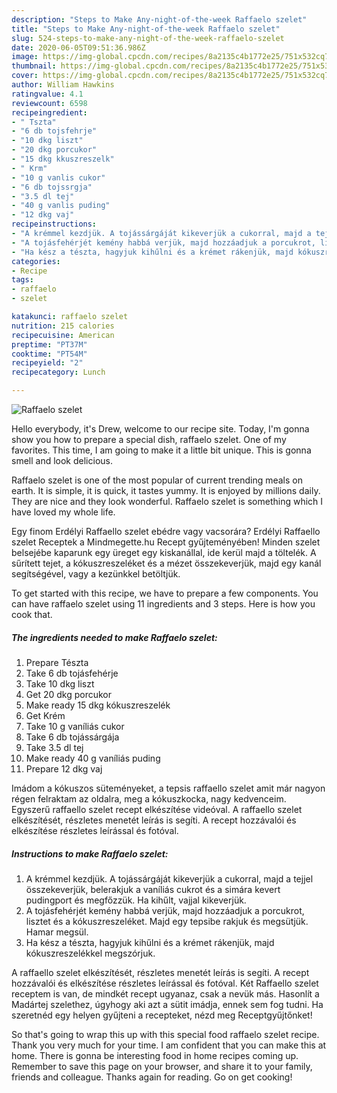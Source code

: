 ```yaml
---
description: "Steps to Make Any-night-of-the-week Raffaelo szelet"
title: "Steps to Make Any-night-of-the-week Raffaelo szelet"
slug: 524-steps-to-make-any-night-of-the-week-raffaelo-szelet
date: 2020-06-05T09:51:36.986Z
image: https://img-global.cpcdn.com/recipes/8a2135c4b1772e25/751x532cq70/raffaelo-szelet-recept-foto.jpg
thumbnail: https://img-global.cpcdn.com/recipes/8a2135c4b1772e25/751x532cq70/raffaelo-szelet-recept-foto.jpg
cover: https://img-global.cpcdn.com/recipes/8a2135c4b1772e25/751x532cq70/raffaelo-szelet-recept-foto.jpg
author: William Hawkins
ratingvalue: 4.1
reviewcount: 6598
recipeingredient:
- " Tszta"
- "6 db tojsfehrje"
- "10 dkg liszt"
- "20 dkg porcukor"
- "15 dkg kkuszreszelk"
- " Krm"
- "10 g vanlis cukor"
- "6 db tojssrgja"
- "3.5 dl tej"
- "40 g vanlis puding"
- "12 dkg vaj"
recipeinstructions:
- "A krémmel kezdjük. A tojássárgáját kikeverjük a cukorral, majd a tejjel összekeverjük, belerakjuk a vaníliás cukrot és a simára kevert pudingport és megfőzzük. Ha kihűlt, vajjal kikeverjük."
- "A tojásfehérjét kemény habbá verjük, majd hozzáadjuk a porcukrot, lisztet és a kókuszreszeléket. Majd egy tepsibe rakjuk és megsütjük. Hamar megsül."
- "Ha kész a tészta, hagyjuk kihűlni és a krémet rákenjük, majd kókuszreszelékkel megszórjuk."
categories:
- Recipe
tags:
- raffaelo
- szelet

katakunci: raffaelo szelet 
nutrition: 215 calories
recipecuisine: American
preptime: "PT37M"
cooktime: "PT54M"
recipeyield: "2"
recipecategory: Lunch

---
```



![Raffaelo szelet](https://img-global.cpcdn.com/recipes/8a2135c4b1772e25/751x532cq70/raffaelo-szelet-recept-foto.jpg)

Hello everybody, it's Drew, welcome to our recipe site. Today, I'm gonna show you how to prepare a special dish, raffaelo szelet. One of my favorites. This time, I am going to make it a little bit unique. This is gonna smell and look delicious.

Raffaelo szelet is one of the most popular of current trending meals on earth. It is simple, it is quick, it tastes yummy. It is enjoyed by millions daily. They are nice and they look wonderful. Raffaelo szelet is something which I have loved my whole life.

Egy finom Erdélyi Raffaello szelet ebédre vagy vacsorára? Erdélyi Raffaello szelet Receptek a Mindmegette.hu Recept gyűjteményében! Minden szelet belsejébe kaparunk egy üreget egy kiskanállal, ide kerül majd a töltelék. A sűrített tejet, a kókuszreszeléket és a mézet összekeverjük, majd egy kanál segítségével, vagy a kezünkkel betöltjük.


To get started with this recipe, we have to prepare a few components. You can have raffaelo szelet using 11 ingredients and 3 steps. Here is how you cook that.

<!--inarticleads1-->

##### The ingredients needed to make Raffaelo szelet:

1. Prepare  Tészta
1. Take 6 db tojásfehérje
1. Take 10 dkg liszt
1. Get 20 dkg porcukor
1. Make ready 15 dkg kókuszreszelék
1. Get  Krém
1. Take 10 g vaníliás cukor
1. Take 6 db tojássárgája
1. Take 3.5 dl tej
1. Make ready 40 g vaníliás puding
1. Prepare 12 dkg vaj


Imádom a kókuszos süteményeket, a tepsis raffaello szelet amit már nagyon régen felraktam az oldalra, meg a kókuszkocka, nagy kedvenceim. Egyszerű raffaello szelet recept elkészítése videóval. A raffaello szelet elkészítését, részletes menetét leírás is segíti. A recept hozzávalói és elkészítése részletes leírással és fotóval. 

<!--inarticleads2-->

##### Instructions to make Raffaelo szelet:

1. A krémmel kezdjük. A tojássárgáját kikeverjük a cukorral, majd a tejjel összekeverjük, belerakjuk a vaníliás cukrot és a simára kevert pudingport és megfőzzük. Ha kihűlt, vajjal kikeverjük.
1. A tojásfehérjét kemény habbá verjük, majd hozzáadjuk a porcukrot, lisztet és a kókuszreszeléket. Majd egy tepsibe rakjuk és megsütjük. Hamar megsül.
1. Ha kész a tészta, hagyjuk kihűlni és a krémet rákenjük, majd kókuszreszelékkel megszórjuk.


A raffaello szelet elkészítését, részletes menetét leírás is segíti. A recept hozzávalói és elkészítése részletes leírással és fotóval. Két Raffaello szelet receptem is van, de mindkét recept ugyanaz, csak a nevük más. Hasonlít a Madártej szelethez, úgyhogy aki azt a sütit imádja, ennek sem fog tudni. Ha szeretnéd egy helyen gyűjteni a recepteket, nézd meg Receptgyűjtőnket! 

So that's going to wrap this up with this special food raffaelo szelet recipe. Thank you very much for your time. I am confident that you can make this at home. There is gonna be interesting food in home recipes coming up. Remember to save this page on your browser, and share it to your family, friends and colleague. Thanks again for reading. Go on get cooking!
